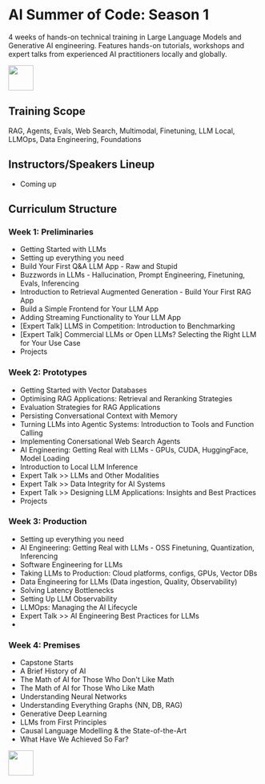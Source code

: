 # AI Summer of Code: Season 1

4 weeks of hands-on technical training in Large Language Models and Generative AI engineering. Features hands-on tutorials, workshops and expert talks from experienced AI practitioners locally and globally.

<p align="left">
  <a href="https://forms.gle/VqdbeddLvvebuSNq6"><img src="https://github.com/ai-summer-of-code/aisoc-season-1/blob/main/images/aisoc-signup.png?raw=true" height="50" target="_blank"/></a>
</p>

## Training Scope
RAG, Agents, Evals, Web Search, Multimodal, Finetuning, LLM Local, LLMOps, Data Engineering, Foundations

## Instructors/Speakers Lineup
- Coming up

## Curriculum Structure

### Week 1: Preliminaries
- Getting Started with LLMs
- Setting up everything you need
- Build Your First Q&A LLM App - Raw and Stupid
- Buzzwords in LLMs - Hallucination, Prompt Engineering, Finetuning, Evals, Inferencing
- Introduction to Retrieval Augmented Generation - Build Your First RAG App
- Build a Simple Frontend for Your LLM App
- Adding Streaming Functionality to Your LLM App
- [Expert Talk] LLMS in Competition: Introduction to Benchmarking
- [Expert Talk] Commercial LLMs or Open LLMs? Selecting the Right LLM for Your Use Case
- Projects
### Week 2: Prototypes
- Getting Started with Vector Databases
- Optimising RAG Applications: Retrieval and Reranking Strategies
- Evaluation Strategies for RAG Applications
- Persisting Conversational Context with Memory
- Turning LLMs into Agentic Systems: Introduction to Tools and Function Calling
- Implementing Conersational Web Search Agents
- AI Engineering: Getting Real with LLMs - GPUs, CUDA, HuggingFace, Model Loading
- Introduction to Local LLM Inference
- Expert Talk >> LLMs and Other Modalities
- Expert Talk >> Data Integrity for AI Systems
- Expert Talk >> Designing LLM Applications: Insights and Best Practices
- Projects
### Week 3: Production
- Setting up everything you need
- AI Engineering: Getting Real with LLMs - OSS Finetuning, Quantization, Inferencing
- Software Engineering for LLMs
- Taking LLMs to Production: Cloud platforms, configs, GPUs, Vector DBs
- Data Engineering for LLMs (Data ingestion, Quality, Observability)
- Solving Latency Bottlenecks
- Setting Up LLM Observability
- LLMOps: Managing the AI Lifecycle
- Expert Talk >> AI Engineering Best Practices for LLMs
- 
### Week 4: Premises
- Capstone Starts
- A Brief History of AI
- The Math of AI for Those Who Don't Like Math
- The Math of AI for Those Who Like Math
- Understanding Neural Networks
- Understanding Everything Graphs {NN, DB, RAG)
- Generative Deep Learning
- LLMs from First Principles
- Causal Language Modelling & the State-of-the-Art
- What Have We Achieved So Far?


<p align="left">
  <a href="https://forms.gle/VqdbeddLvvebuSNq6"><img src="https://github.com/ai-summer-of-code/aisoc-season-1/blob/main/images/aisoc-signup.png?raw=true" height="50" target="_blank"/></a>
</p>
